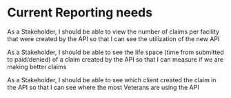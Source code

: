 # Current Reporting needs

As a Stakeholder, 
I should be able to view the number of claims per facility that were created by the API 
so that I can see the utilization of the new API 

As a Stakeholder, 
I should be able to see the life space (time from submitted to paid/denied) of a claim created by the API 
so that I can measure if we are making better claims 

As a Stakeholder, 
I should be able to see which client created the claim in the API 
so that I can see where the most Veterans are using the API